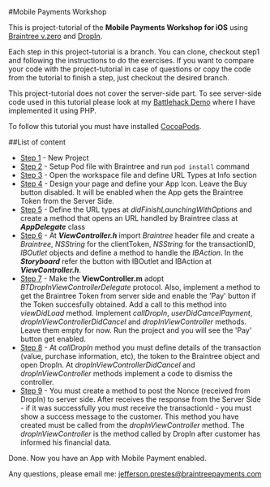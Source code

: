 #Mobile Payments Workshop

This is project-tutorial of the **Mobile Payments Workshop for iOS** using [Braintree v.zero](https://www.braintreepayments.com/v.zero) and [DropIn](https://developers.braintreepayments.com/ios+php/guides/drop-in).

Each step in this project-tutorial is a branch. You can clone, checkout step1 and following the instructions to do the exercises. If you want to compare your code with the project-tutorial in case of questions or copy the code from the tutorial to finish a step, just checkout the desired branch.

This project-tutorial does not cover the server-side part. To see server-side code used in this tutorial please look at my [Battlehack Demo](https://github.com/jeffprestes/bhdemo) where I have implemented it using PHP.

To follow this tutorial you must have installed [CocoaPods](https://guides.cocoapods.org/using/getting-started.html). 

##List of content

* [Step 1](https://github.com/jeffprestes/iOSVZeroDemo/tree/step1) - New Project
* [Step 2](https://github.com/jeffprestes/iOSVZeroDemo/tree/step2) - Setup Pod file with Braintree and run ``pod install`` command
* [Step 3](https://github.com/jeffprestes/iOSVZeroDemo/tree/step3) - Open the workspace file and define URL Types at Info section
* [Step 4](https://github.com/jeffprestes/iOSVZeroDemo/tree/step4) - Design your page and define your App Icon. Leave the Buy button disabled. It will be enabled when the App gets the Braintree Token from the Server Side.
* [Step 5](https://github.com/jeffprestes/iOSVZeroDemo/tree/step5) - Define the URL types at _didFinishLaunchingWithOptions_ and create a method that opens an URL handled by Braintree class at ***AppDelegate*** class
* [Step 6](https://github.com/jeffprestes/iOSVZeroDemo/tree/step6) - At ***ViewController.h*** import *Braintree* header file and create a *Braintree*, *NSString* for the clientToken, *NSString* for the transactionID, *IBOutlet* objects and define a method to handle the *IBAction*. In the ***Storyboard*** refer the button with IBOutlet and IBAction at ***ViewController.h***.
* [Step 7](https://github.com/jeffprestes/iOSVZeroDemo/tree/step7) - Make the **ViewController.m** adopt *BTDropInViewControllerDelegate* protocol. Also, implement a method to get the Braintree Token from server side and enable the 'Pay' button if the Token succesfully obtained. Add a call to this method into *viewDidLoad* method. Implement *callDropIn*, *userDidCancelPayment*,  *dropInViewControllerDidCancel* and *dropInViewController* methods. Leave them empty for now. Run the project and you will see the 'Pay' button get enabled.
* [Step 8](https://github.com/jeffprestes/iOSVZeroDemo/tree/step8) - At *callDropIn* method you must define details of the transaction (value, purchase information, etc), the token to the Braintree object and open DropIn. At *dropInViewControllerDidCancel* and *dropInViewController* methods implement a code to dismiss the controller.
* [Step 9](https://github.com/jeffprestes/iOSVZeroDemo/tree/step9) - You must create a method to post the Nonce (received from DropIn) to server side. After receives the response from the Server Side - if it was successfully you must receive the transactionId - you must show a success message to the customer. This method you have created must be called from the *dropInViewController* method. The *dropInViewController* is the method called by DropIn after customer has informed his financial data.

Done.
Now you have an App with Mobile Payment enabled.

Any questions, please email me: <jefferson.prestes@braintreepayments.com>